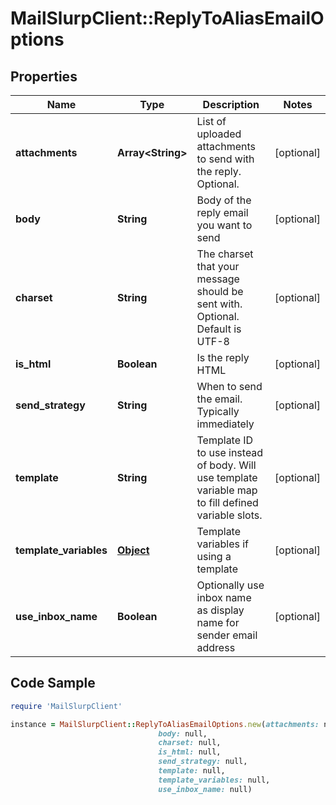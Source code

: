 # MailSlurpClient::ReplyToAliasEmailOptions

## Properties

Name | Type | Description | Notes
------------ | ------------- | ------------- | -------------
**attachments** | **Array&lt;String&gt;** | List of uploaded attachments to send with the reply. Optional. | [optional] 
**body** | **String** | Body of the reply email you want to send | [optional] 
**charset** | **String** | The charset that your message should be sent with. Optional. Default is UTF-8 | [optional] 
**is_html** | **Boolean** | Is the reply HTML | [optional] 
**send_strategy** | **String** | When to send the email. Typically immediately | [optional] 
**template** | **String** | Template ID to use instead of body. Will use template variable map to fill defined variable slots. | [optional] 
**template_variables** | [**Object**]() | Template variables if using a template | [optional] 
**use_inbox_name** | **Boolean** | Optionally use inbox name as display name for sender email address | [optional] 

## Code Sample

```ruby
require 'MailSlurpClient'

instance = MailSlurpClient::ReplyToAliasEmailOptions.new(attachments: null,
                                 body: null,
                                 charset: null,
                                 is_html: null,
                                 send_strategy: null,
                                 template: null,
                                 template_variables: null,
                                 use_inbox_name: null)
```


